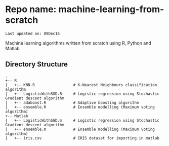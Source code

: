 # Repo name: machine-learning-from-scratch
```
Last updated on: 09Dec16
```
Machine learning algorithms written from scratch using R, Python and Matlab

## Directory Structure

```
.
+-- R
|   +-- KNN.R                 # K-Nearest Neighbours classification algorithm
|   +-- LogisticWithSGD.R     # Logistic regression using Stochastic Gradient descent algorithm
|   +-- adaboost.R            # Adaptive boosting algorithm
|   +-- ensemble.R            # Ensemble modelling (Maximum voting algorithm)
+-- Matlab
|   +-- LogisticWithSGD.m     # Logistic regression using Stochastic Gradient descent algorithm
|   +-- ensemble.m            # Ensemble modelling (Maximum voting algorithm)
|   +-- iris.csv              # IRIS dataset for importing in matlab
```
